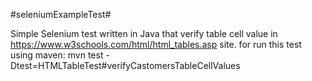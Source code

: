   #seleniumExampleTest#

Simple Selenium test written in Java that verify table cell value in https://www.w3schools.com/html/html_tables.asp site.
for run this test using maven:
mvn test -Dtest=HTMLTableTest#verifyCastomersTableCellValues
